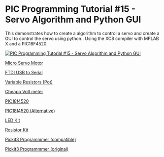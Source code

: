 # **PIC Programming Tutorial #15 - Servo Algorithm and Python GUI**

This demonstrates how to create a algorithm to control a servo and create a GUI to control the servo using python.. Using the XC8 compiler with MPLAB X and a PIC18F4520.

[![PIC Programming Tutorial #15 - Servo Algorithm and Python GUI](https://img.youtube.com/vi/y3symc7PlIs/0.jpg)](https://www.youtube.com/watch?v=y3symc7PlIs "PIC Programming Tutorial #15 - Servo Algorithm and Python GUI")

<a href="https://amzn.to/2VmAOp8">Micro Servo Motor</a> 

<a href="https://amzn.to/2CzX8Wc">FTDI USB to Serial</a>

<a href="https://amzn.to/2pTpm5W">Variable Resistors (Pot)</a>

<a href="https://amzn.to/2CLXmtE">Cheapo Volt meter</a>

<a href="https://amzn.to/2oTHRqm">PIC18f4520</a>

<a href="https://amzn.to/2p2PsmV">PIC18f4520  (Alternative)</a>

<a href="https://amzn.to/2x5Fq8a">LED Kit</a>

<a href="https://amzn.to/2COwEBA">Resistor Kit</a>

<a href="https://amzn.to/2BzKsiE">Pickit3 Programmmer (compatible)</a>

<a href="https://www.microchip.com/Developmenttools/ProductDetails/PartNo/PG164130">Pickit3 Programmmer (original)</a>


